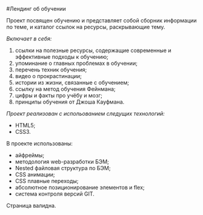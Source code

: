 #Лендинг об обучении

Проект посвящен обучению и представляет собой сборник информации по теме, и каталог ссылок на ресурсы, раскрывающие тему. 
 
*Включает в себя:* 
1. ссылки на полезные ресурсы, содержащие современные и эффективные подходы к обучению; 
2. упоминание о главных проблемах в обучении; 
3. перечень техник обучения; 
4. видео о прокрастинации; 
5. истории из жизни, связанные с обучением; 
6. ссылку на метод обучения Фейнмана; 
7. цифры и факты про учёбу и мозг; 
8. принципы обучения от Джоша Кауфмана. 
 
*Проект реализован с испольованием следущих технологий:* 
* HTML5; 
* CSS3. 
 
В проекте использованы: 
* айфреймы; 
* методология web-разработки БЭМ; 
* Nested файловая структура по БЭМ; 
* CSS анимации; 
* CSS плавные переходы; 
* абсолютное позиционирование элементов и flex; 
* система контроля версий GIT. 
 
Страница валидна.